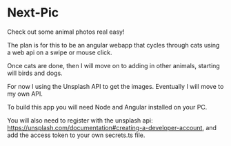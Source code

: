 # Next-Pic
Check out some animal photos real easy!

The plan is for this to be an angular webapp that cycles through cats using a web api on a swipe or mouse click.

Once cats are done, then I will move on to adding in other animals, starting will birds and dogs.

For now I using the Unsplash API to get the images. Eventually I will move to my own API.

To build this app you will need Node and Angular installed on your PC.

You will also need to register with the unsplash api: https://unsplash.com/documentation#creating-a-developer-account, and add the access token to your own secrets.ts file.
